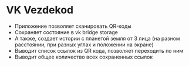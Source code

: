 # VK Vezdekod

- Приложение позволяет сканировать QR-коды
- Сохраняет состояние в vk bridge storage
- А также, создает истории с планетой земля от 3 лица (на разном расстоянии, при разных углах и положении на экране)
- Выводит список ссылок из QR кода, позволяет переходить по ним
- Выводит общее количество всех сохраненных ссылок